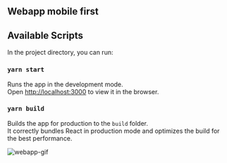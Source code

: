 ## Webapp mobile first 

## Available Scripts

In the project directory, you can run:

### `yarn start`

Runs the app in the development mode.<br />
Open [http://localhost:3000](http://localhost:3000) to view it in the browser.

### `yarn build`

Builds the app for production to the `build` folder.<br />
It correctly bundles React in production mode and optimizes the build for the best performance.


![webapp-gif](https://user-images.githubusercontent.com/43678582/91682582-67bed400-eb28-11ea-8952-ca67ae7f17ae.gif)
